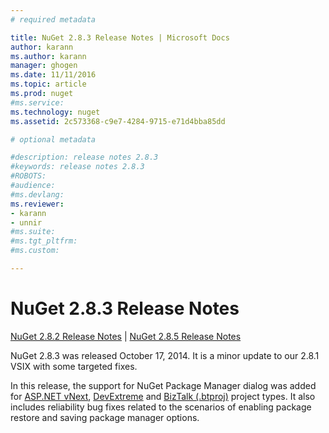 ```yaml
---
# required metadata

title: NuGet 2.8.3 Release Notes | Microsoft Docs
author: karann
ms.author: karann
manager: ghogen
ms.date: 11/11/2016
ms.topic: article
ms.prod: nuget
#ms.service:
ms.technology: nuget
ms.assetid: 2c573368-c9e7-4284-9715-e71d4bba85dd

# optional metadata

#description: release notes 2.8.3
#keywords: release notes 2.8.3
#ROBOTS:
#audience:
#ms.devlang:
ms.reviewer:
- karann
- unnir
#ms.suite:
#ms.tgt_pltfrm:
#ms.custom:

---
```

# NuGet 2.8.3 Release Notes

[NuGet 2.8.2 Release Notes](../release-notes/nuget-2.8.2.md) | [NuGet 2.8.5 Release Notes](../release-notes/nuget-2.8.5.md)

NuGet 2.8.3 was released October 17, 2014. It is a minor update to our 2.8.1 VSIX with some targeted fixes.

In this release, the support for NuGet Package Manager dialog was added for [ASP.NET vNext](http://www.asp.net/vnext), [DevExtreme](http://js.devexpress.com/) and [BizTalk (.btproj)](http://msdn.microsoft.com/en-us/library/aa577497.aspx) project types. It also includes reliability bug fixes related to the scenarios of enabling package restore and saving package manager options.
